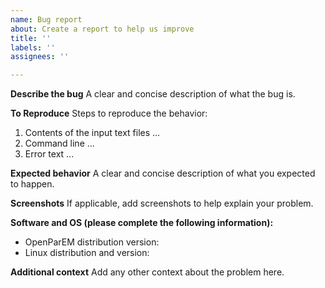 ```yaml
---
name: Bug report
about: Create a report to help us improve
title: ''
labels: ''
assignees: ''

---
```


**Describe the bug**
A clear and concise description of what the bug is.

**To Reproduce**
Steps to reproduce the behavior:
1. Contents of the input text files ...
2. Command line ...
3. Error text ...

**Expected behavior**
A clear and concise description of what you expected to happen.

**Screenshots**
If applicable, add screenshots to help explain your problem.

**Software and OS (please complete the following information):**
- OpenParEM distribution version: 
- Linux distribution and version:

**Additional context**
Add any other context about the problem here.
